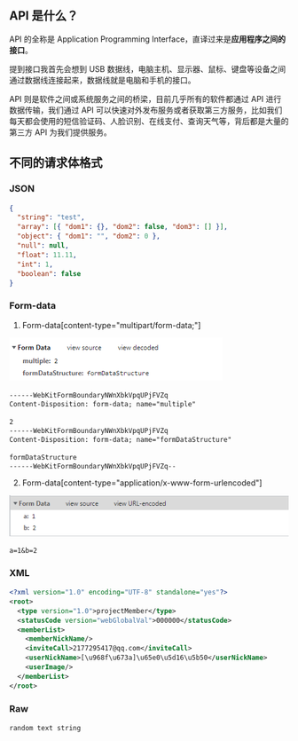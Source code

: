 ## API 是什么？
API 的全称是 Application Programming Interface，直译过来是**应用程序之间的接口**。

提到接口我首先会想到 USB 数据线，电脑主机、显示器、鼠标、键盘等设备之间通过数据线连接起来，数据线就是电脑和手机的接口。

API 则是软件之间或系统服务之间的桥梁，目前几乎所有的软件都通过 API 进行数据传输，我们通过 API 可以快速对外发布服务或者获取第三方服务，比如我们每天都会使用的短信验证码、人脸识别、在线支付、查询天气等，背后都是大量的第三方 API 为我们提供服务。

## 不同的请求体格式
### JSON
```json
{
  "string": "test",
  "array": [{ "dom1": {}, "dom2": false, "dom3": [] }],
  "object": { "dom1": "", "dom2": 0 },
  "null": null,
  "float": 11.11,
  "int": 1,
  "boolean": false
}
```
### Form-data
1. Form-data[content-type="multipart/form-data;"]

![](../assets/images/formdata.png) 

```Text
------WebKitFormBoundaryNWnXbkVpqUPjFVZq
Content-Disposition: form-data; name="multiple"

2
------WebKitFormBoundaryNWnXbkVpqUPjFVZq
Content-Disposition: form-data; name="formDataStructure"

formDataStructure
------WebKitFormBoundaryNWnXbkVpqUPjFVZq--
```

2. Form-data[content-type="application/x-www-form-urlencoded"]

![](../assets/images/form-data-x-www.png) 

```text
a=1&b=2
```
### XML
```xml
<?xml version="1.0" encoding="UTF-8" standalone="yes"?>
<root>
  <type version="1.0">projectMember</type>
  <statusCode version="webGlobalVal">000000</statusCode>
  <memberList>
    <memberNickName/>
    <inviteCall>2177295417@qq.com</inviteCall>
    <userNickName>[\u968f\u673a]\u65e0\u5d16\u5b50</userNickName>
    <userImage/>
  </memberList>
</root>
```
### Raw
```text
random text string
```